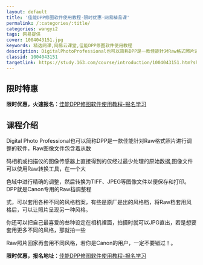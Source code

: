 ```yaml
---
layout: default
title: '佳能DPP修图软件使用教程-限时优惠-网易精品课'
permalink: /:categories/:title/
categories: wangyi2
tags: 网易提供
cover: 1004043151.jpg
keywords: 精选网课,网易云课堂,佳能DPP修图软件使用教程
description: DigitalPhotoProfessional也可以简称DPP是一款佳能针对Raw格式照片进行调整的软件，Raw图像文
classid: 1004043151
targetlink: https://study.163.com/course/introduction/1004043151.htm?share=1&shareId=1025206652&utm_campaign=share&utm_medium=iphoneShare&utm_source=&utm_u=1025206652
---
```


## 限时特惠

**限时优惠，火速报名**：[佳能DPP修图软件使用教程-报名学习](https://study.163.com/course/introduction/1004043151.htm?share=1&shareId=1025206652&utm_campaign=share&utm_medium=iphoneShare&utm_source=&utm_u=1025206652)

## 课程介绍

Digital Photo Professional也可以简称DPP是一款佳能针对Raw格式照片进行调整的软件，Raw图像文件包含着从数

码相机或扫描仪的图像传感器上直接得到的仅经过最少处理的原始数据,图像文件可以使用Raw转换工具，在一个大

色域中进行精确的调整，然后转换为TIFF、JPEG等图像文件以便保存和打印。DPP就是Canon专用的Raw档调整程

式，可以套用各种不同的风格档案，有些是原厂是出的风格档，将Raw档套用风格后，可以让照片呈现另一种风格。

你还可以把自己最喜爱的叁种设定在相机裡面，拍摄时就可以JPG直出，若是想要套用更多不同的风格，那就拍一些

Raw照片回家再套用不同风格，若你是Canon的用户，一定不要错过！。

**限时优惠，报名地址**：[佳能DPP修图软件使用教程-报名学习](https://study.163.com/course/introduction/1004043151.htm?share=1&shareId=1025206652&utm_campaign=share&utm_medium=iphoneShare&utm_source=&utm_u=1025206652)

